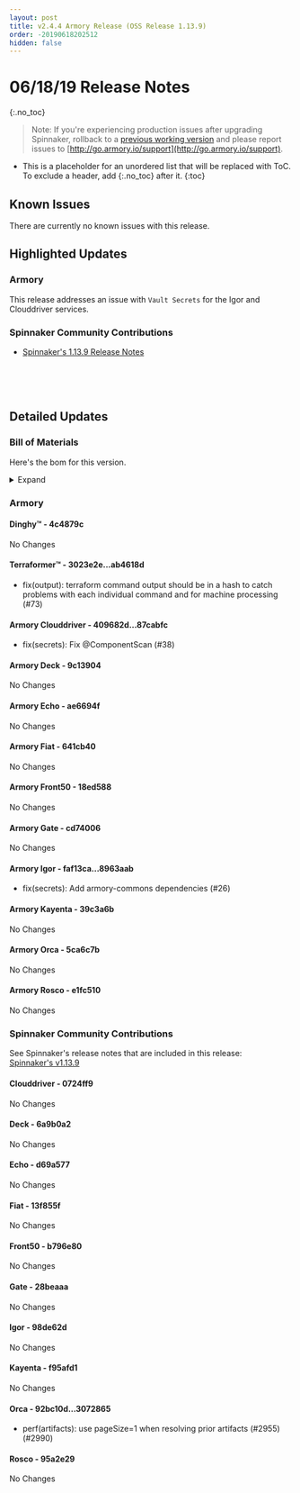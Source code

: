 ```yaml
---
layout: post
title: v2.4.4 Armory Release (OSS Release 1.13.9)
order: -20190618202512
hidden: false
---
```


# 06/18/19 Release Notes
{:.no_toc}

> Note: If you're experiencing production issues after upgrading Spinnaker, rollback to a [previous working version](http://docs.armory.io/admin-guides/troubleshooting/#i-upgraded-spinnaker-and-it-is-no-longer-responding-how-do-i-rollback) and please report issues to [http://go.armory.io/support](http://go.armory.io/support).

* This is a placeholder for an unordered list that will be replaced with ToC. To exclude a header, add {:.no_toc} after it.
{:toc}


## Known Issues
There are currently no known issues with this release.

## Highlighted Updates
### Armory
This release addresses an issue with `Vault Secrets` for the Igor and Clouddriver services.

###  Spinnaker Community Contributions
* [Spinnaker's 1.13.9 Release Notes](https://www.spinnaker.io/community/releases/versions/1-13-9-changelog#individual-service-changes)


<br><br><br>
## Detailed Updates

### Bill of Materials
Here's the bom for this version.
<details><summary>Expand</summary>
<pre class="highlight">
<code>version: 2.4.4-rc126
timestamp: "2019-06-18 17:20:56"
services:
  clouddriver:
    version: 4.4.6-87cabfc-0724ff9-rc30
  deck:
    version: 2.8.6-9c13904-6a9b0a2-rc10
  dinghy:
    version: 0.0.3-4c4879c-rc22
  echo:
    version: 2.4.3-ae6694f-d69a577-rc28
  fiat:
    version: 1.4.1-641cb40-13f855f-rc29
  front50:
    version: 0.16.2-18ed588-b796e80-rc25
  gate:
    version: 1.7.2-cd74006-28beaaa-rc28
  igor:
    version: 1.2.1-8963aab-98de62d-rc29
  kayenta:
    version: 0.7.1-39c3a6b-f95afd1-rc26
  monitoring-daemon:
    version: 0.12.1-efa6f3f-edge1
  monitoring-third-party:
    version: 0.12.1-efa6f3f-edge1
  orca:
    version: 2.6.3-5ca6c7b-3072865-rc29
  rosco:
    version: 0.11.0-e1fc510-95a2e29-rc27
  terraformer:
    version: 0.0.1-ab4618d-rc19
dependencies:
  redis:
    version: 2:2.8.4-2
artifactSources:
  dockerRegistry: docker.io/armory</code>
</pre>
</details>



### Armory
#### Dinghy&trade; - 4c4879c
No Changes

#### Terraformer&trade; - 3023e2e...ab4618d
 - fix(output): terraform command output should be in a hash to catch problems with each individual command and for machine processing (#73)

#### Armory Clouddriver  - 409682d...87cabfc
 - fix(secrets): Fix @ComponentScan (#38)

#### Armory Deck  - 9c13904
No Changes

#### Armory Echo  - ae6694f
No Changes

#### Armory Fiat  - 641cb40
No Changes

#### Armory Front50  - 18ed588
No Changes

#### Armory Gate  - cd74006
No Changes

#### Armory Igor  - faf13ca...8963aab
 - fix(secrets): Add armory-commons dependencies (#26)

#### Armory Kayenta  - 39c3a6b
No Changes

#### Armory Orca  - 5ca6c7b
No Changes

#### Armory Rosco  - e1fc510
No Changes



###  Spinnaker Community Contributions
See Spinnaker's release notes that are included in this release:  
[Spinnaker's v1.13.9](https://www.spinnaker.io/community/releases/versions/1-13-9-changelog#individual-service-changes)

#### Clouddriver  - 0724ff9
No Changes

#### Deck  - 6a9b0a2
No Changes

#### Echo  - d69a577
No Changes

#### Fiat  - 13f855f
No Changes

#### Front50  - b796e80
No Changes

#### Gate  - 28beaaa
No Changes

#### Igor  - 98de62d
No Changes

#### Kayenta  - f95afd1
No Changes

#### Orca  - 92bc10d...3072865
 - perf(artifacts): use pageSize=1 when resolving prior artifacts (#2955) (#2990)

#### Rosco  - 95a2e29
No Changes
